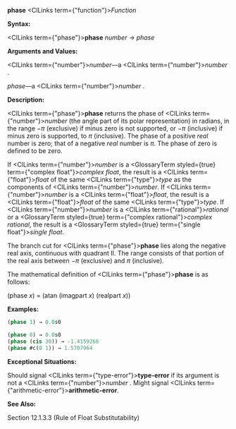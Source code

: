 **phase** <ClLinks  term={"function"}><i>Function</i></ClLinks> 



**Syntax:** 



<ClLinks  term={"phase"}><b>phase</b></ClLinks> *number → phase* 



**Arguments and Values:** 



<ClLinks  term={"number"}><i>number</i></ClLinks>—a <ClLinks  term={"number"}><i>number</i></ClLinks> . 



*phase*—a <ClLinks  term={"number"}><i>number</i></ClLinks> . 



**Description:** 



<ClLinks  term={"phase"}><b>phase</b></ClLinks> returns the phase of <ClLinks  term={"number"}><i>number</i></ClLinks> (the angle part of its polar representation) in radians, in the range *−π* (exclusive) if minus zero is not supported, or *−π* (inclusive) if minus zero is supported, to *π* (inclusive). The phase of a positive *real* number is zero; that of a negative *real* number is *π*. The phase of zero is defined to be zero. 



If <ClLinks  term={"number"}><i>number</i></ClLinks> is a <GlossaryTerm styled={true} term={"complex float"}><i>complex float</i></GlossaryTerm>, the result is a <ClLinks  term={"float"}><i>float</i></ClLinks> of the same <ClLinks  term={"type"}><i>type</i></ClLinks> as the components of <ClLinks  term={"number"}><i>number</i></ClLinks>. If <ClLinks  term={"number"}><i>number</i></ClLinks> is a <ClLinks  term={"float"}><i>float</i></ClLinks>, the result is a <ClLinks  term={"float"}><i>float</i></ClLinks> of the same <ClLinks  term={"type"}><i>type</i></ClLinks>. If <ClLinks  term={"number"}><i>number</i></ClLinks> is a <ClLinks  term={"rational"}><i>rational</i></ClLinks> or a <GlossaryTerm styled={true} term={"complex rational"}><i>complex rational</i></GlossaryTerm>, the result is a <GlossaryTerm styled={true} term={"single float"}><i>single float</i></GlossaryTerm>. 



The branch cut for <ClLinks  term={"phase"}><b>phase</b></ClLinks> lies along the negative real axis, continuous with quadrant II. The range consists of that portion of the real axis between *−π* (exclusive) and *π* (inclusive). 



The mathematical definition of <ClLinks  term={"phase"}><b>phase</b></ClLinks> is as follows: 



(phase *x*) = (atan (imagpart *x*) (realpart *x*)) 



**Examples:**
```lisp
(phase 1) → 0.0s0 

(phase 0) → 0.0s0 
(phase (cis 30)) → -1.4159266 
(phase #c(0 1)) → 1.5707964 
```
**Exceptional Situations:** 



Should signal <ClLinks  term={"type-error"}><b>type-error</b></ClLinks> if its argument is not a <ClLinks  term={"number"}><i>number</i></ClLinks> . Might signal <ClLinks  term={"arithmetic-error"}><b>arithmetic-error</b></ClLinks>. 



**See Also:** 



Section 12.1.3.3 (Rule of Float Substitutability) 



